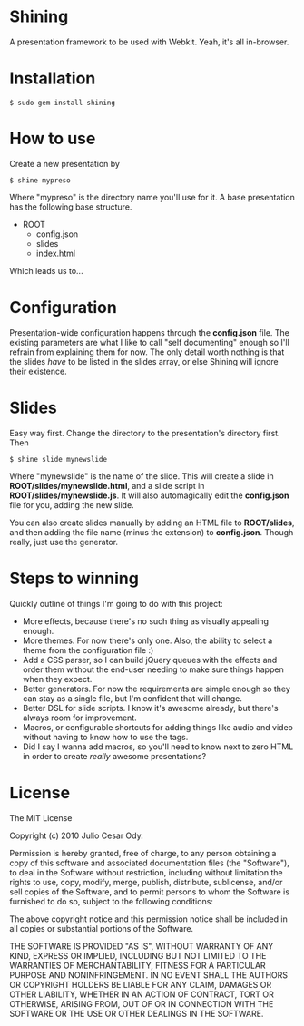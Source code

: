 # Shining

A presentation framework to be used with Webkit. Yeah, it's all in-browser.

# Installation

    $ sudo gem install shining

# How to use

Create a new presentation by

    $ shine mypreso
    
Where "mypreso" is the directory name you'll use for it. A base presentation has the
following base structure.

* ROOT
  * config.json
  * slides
  * index.html
  
Which leads us to...

# Configuration

Presentation-wide configuration happens through the **config.json** file. The existing
parameters are what I like to call "self documenting" enough so I'll refrain from
explaining them for now. The only detail worth nothing is that the slides _have_ to be
listed in the slides array, or else Shining will ignore their existence.

# Slides

Easy way first. Change the directory to the presentation's directory first. Then

    $ shine slide mynewslide
    
Where "mynewslide" is the name of the slide. This will create a slide in
**ROOT/slides/mynewslide.html**, and a slide script in **ROOT/slides/mynewslide.js**.
It will also automagically edit the **config.json** file for you, adding the new slide.

You can also create slides manually by adding an HTML file to **ROOT/slides**, and then
adding the file name (minus the extension) to **config.json**. Though really, just use 
the generator.

# Steps to winning

Quickly outline of things I'm going to do with this project:

* More effects, because there's no such thing as visually appealing enough.
* More themes. For now there's only one. Also, the ability to select a theme
from the configuration file  :)
* Add a CSS parser, so I can build jQuery queues with the effects and order them
without the end-user needing to make sure things happen when they expect.
* Better generators. For now the requirements are simple enough so they can stay
as a single file, but I'm confident that will change.
* Better DSL for slide scripts. I know it's awesome already, but there's always
room for improvement.
* Macros, or configurable shortcuts for adding things like audio and video
without having to know how to use the tags.
* Did I say I wanna add macros, so you'll need to know next to zero HTML in order
to create *really* awesome presentations?

# License

The MIT License

Copyright (c) 2010 Julio Cesar Ody.

Permission is hereby granted, free of charge, to any person obtaining a copy
of this software and associated documentation files (the "Software"), to deal
in the Software without restriction, including without limitation the rights
to use, copy, modify, merge, publish, distribute, sublicense, and/or sell
copies of the Software, and to permit persons to whom the Software is
furnished to do so, subject to the following conditions:

The above copyright notice and this permission notice shall be included in
all copies or substantial portions of the Software.

THE SOFTWARE IS PROVIDED "AS IS", WITHOUT WARRANTY OF ANY KIND, EXPRESS OR
IMPLIED, INCLUDING BUT NOT LIMITED TO THE WARRANTIES OF MERCHANTABILITY,
FITNESS FOR A PARTICULAR PURPOSE AND NONINFRINGEMENT. IN NO EVENT SHALL THE
AUTHORS OR COPYRIGHT HOLDERS BE LIABLE FOR ANY CLAIM, DAMAGES OR OTHER
LIABILITY, WHETHER IN AN ACTION OF CONTRACT, TORT OR OTHERWISE, ARISING FROM,
OUT OF OR IN CONNECTION WITH THE SOFTWARE OR THE USE OR OTHER DEALINGS IN
THE SOFTWARE.